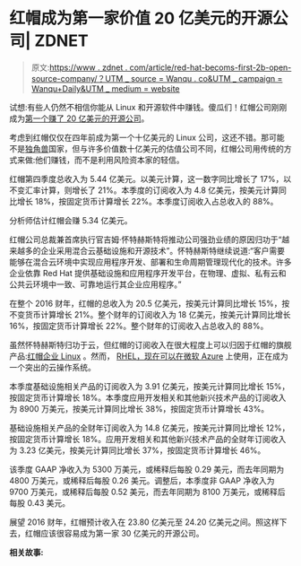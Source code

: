 # 红帽成为第一家价值 20 亿美元的开源公司| ZDNET

> 原文:[https://www . zdnet . com/article/red-hat-becoms-first-2b-open-source-company/？UTM _ source = Wanqu . co&UTM _ campaign = Wanqu+Daily&UTM _ medium = website](https://www.zdnet.com/article/red-hat-becomes-first-2b-open-source-company/?utm_source=wanqu.co&utm_campaign=Wanqu+Daily&utm_medium=website)

试想:有些人仍然不相信你能从 Linux 和开源软件中赚钱。傻瓜们！红帽公司刚刚成为[第一个赚了 20 亿美元的开源公司](http://www.businesswire.com/news/home/20160322006480/en/Red-Hat-Reports-Fourth-Quarter-Fiscal-Year)。

考虑到红帽仅仅在四年前成为第一个十亿美元的 Linux 公司，这还不错。那可能不是[独角兽](https://www.zdnet.com/article/unicorn-startup-execs-defend-the-marketplace-economy/)国家，但与许多价值数十亿美元的估值公司不同，红帽公司用传统的方式来做:他们赚钱，而不是利用风险资本家的轻信。

红帽第四季度总收入为 5.44 亿美元。以美元计算，这一数字同比增长了 17%，以不变汇率计算，则增长了 21%。本季度的订阅收入为 4.8 亿美元，按美元计算同比增长 18%，按固定货币计算增长 22%。本季度订阅收入占总收入的 88%。

分析师估计红帽会赚 5.34 亿美元。

红帽公司总裁兼首席执行官吉姆·怀特赫斯特将推动公司强劲业绩的原因归功于“越来越多的企业采用混合云基础设施和开源技术”。怀特赫斯特继续说道:“客户需要能够在混合云环境中实现应用程序开发、部署和生命周期管理现代化的技术。许多企业依靠 Red Hat 提供基础设施和应用程序开发平台，在物理、虚拟、私有云和公共云环境中一致、可靠地运行其企业应用程序。”

在整个 2016 财年，红帽的总收入为 20.5 亿美元，按美元计算同比增长 15%，按不变货币计算增长 21%。整个财年的订阅收入为 18 亿美元，按美元计算同比增长 16%，按固定货币计算增长 22%。整个财年的订阅收入占总收入的 88%。

虽然怀特赫斯特归功于云，但红帽的订阅收入在很大程度上可以归因于红帽的旗舰产品:[红帽企业 Linux](https://www.redhat.com/en/technologies/linux-platforms/enterprise-linux) 。然而， [RHEL，现在可以在微软 Azure](https://www.zdnet.com/article/microsoft-to-make-red-hat-linux-available-on-azure/) 上使用，正在成为一个突出的云操作系统。

本季度基础设施相关产品的订阅收入为 3.91 亿美元，按美元计算同比增长 15%，按固定货币计算增长 18%。本季度应用开发相关和其他新兴技术产品的订阅收入为 8900 万美元，按美元计算同比增长 38%，按固定货币计算增长 43%。

基础设施相关产品的全财年订阅收入为 14.8 亿美元，按美元计算同比增长 12%，按固定货币计算增长 18%。应用开发相关和其他新兴技术产品的全财年订阅收入为 3.23 亿美元，按美元计算同比增长 37%，按固定货币计算增长 46%。

该季度 GAAP 净收入为 5300 万美元，或稀释后每股 0.29 美元，而去年同期为 4800 万美元，或稀释后每股 0.26 美元。调整后，本季度非 GAAP 净收入为 9700 万美元，或稀释后每股 0.52 美元，而去年同期为 8100 万美元，或稀释后每股 0.43 美元。

展望 2016 财年，红帽预计收入在 23.80 亿美元至 24.20 亿美元之间。照这样下去，红帽应该很容易成为第一家 30 亿美元的开源公司。

**相关故事:**
